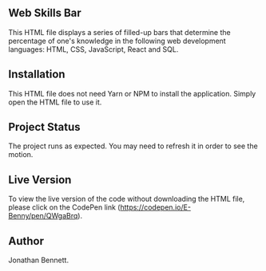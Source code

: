 ## Web Skills Bar
This HTML file displays a series of filled-up bars that determine the percentage of one's knowledge in the following web development languages: HTML, CSS, JavaScript, React and SQL.

## Installation
This HTML file does not need Yarn or NPM to install the application. Simply open the HTML file to use it.

## Project Status
The project runs as expected. You may need to refresh it in order to see the motion.

## Live Version
To view the live version of the code without downloading the HTML file, please click on the CodePen link (https://codepen.io/E-Benny/pen/QWgaBrq).

## Author
Jonathan Bennett. 